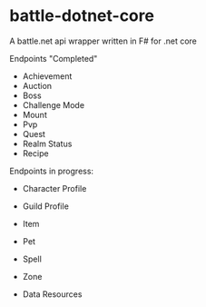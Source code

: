# battle-dotnet-core

A battle.net api wrapper written in F# for .net core

Endpoints "Completed"

- Achievement
- Auction
- Boss
- Challenge Mode
- Mount
- Pvp
- Quest
- Realm Status
- Recipe


Endpoints in progress:

- Character Profile
- Guild Profile
- Item
- Pet

- Spell
- Zone
- Data Resources
